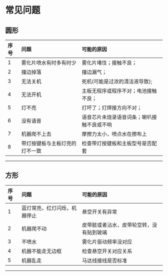 # 常见问题

## 圆形
|序号|问题|可能的原因|
|:---|:---|:---|
|1|雾化片喷水有时多有时少|雾化片堵住；接触不良；|
|2|撞边掉落|撞边漏气；|
|3|无法关机|死机(可能是过浓的清洁液导致);|
|4|无法开机|主板无程序或程序不对；电池接触不良；|
|5|灯不亮|灯坏了；灯焊接方向不对；|
|6|没有语音|语音芯片未烧录语音词条；喇叭接触不良或不响|
|7|机器爬不上去|摩擦力太小，喷点水在擦布上|
|8|带灯按键板与主板灯亮的灯不一致|检查带灯按键板和主板型号是否配套|
***


## 方形
|序号|问题|可能的原因|
|:---|:---|:---|
|1|蓝灯常亮，红灯闪烁，机器停止|悬空开关有异常|
|2|机器爬不动|皮带脏或者沾水，皮带轮空转，没有贴到玻璃|
|3|不喷水|雾化片驱动频率没对应|
|4|机器不能走无边框|检查悬空开关对应关系|
|5|机器乱走|马达线接线是否标准|
***